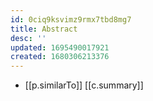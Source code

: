 ```yaml
---
id: 0ciq9ksvimz9rmx7tbd8mg7
title: Abstract
desc: ''
updated: 1695490017921
created: 1680306213376
---
```


- [[p.similarTo]] [[c.summary]]
